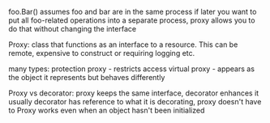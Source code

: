 foo.Bar() assumes foo and bar are in the same process
if later you want to put all foo-related operations into a separate process, proxy allows you to do that without changing the interface

Proxy: class that functions as an interface to a resource. This can be remote, expensive to construct or requiring logging etc.

many types:
protection proxy - restricts access
virtual proxy - appears as the object it represents but behaves differently

Proxy vs decorator:
proxy keeps the same interface, decorator enhances it usually
decorator has reference to what it is decorating, proxy doesn't have to
Proxy works even when an object hasn't been initialized
